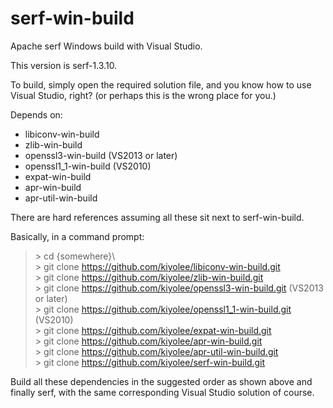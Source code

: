 # serf-win-build

Apache serf Windows build with Visual Studio.

This version is serf-1.3.10.

To build, simply open the required solution file, and
you know how to use Visual Studio, right?
(or perhaps this is the wrong place for you.)

Depends on:
* libiconv-win-build  
* zlib-win-build  
* openssl3-win-build (VS2013 or later)
* openssl1_1-win-build (VS2010)  
* expat-win-build  
* apr-win-build  
* apr-util-win-build  

There are hard references assuming all these sit next to serf-win-build.

Basically, in a command prompt:

> \> cd {somewhere}\\  
> \> git clone https://github.com/kiyolee/libiconv-win-build.git  
> \> git clone https://github.com/kiyolee/zlib-win-build.git  
> \> git clone https://github.com/kiyolee/openssl3-win-build.git (VS2013 or later)  
> \> git clone https://github.com/kiyolee/openssl1_1-win-build.git (VS2010)  
> \> git clone https://github.com/kiyolee/expat-win-build.git  
> \> git clone https://github.com/kiyolee/apr-win-build.git  
> \> git clone https://github.com/kiyolee/apr-util-win-build.git  
> \> git clone https://github.com/kiyolee/serf-win-build.git  

Build all these dependencies in the suggested order as shown above and finally serf, with the same corresponding Visual Studio solution of course.
